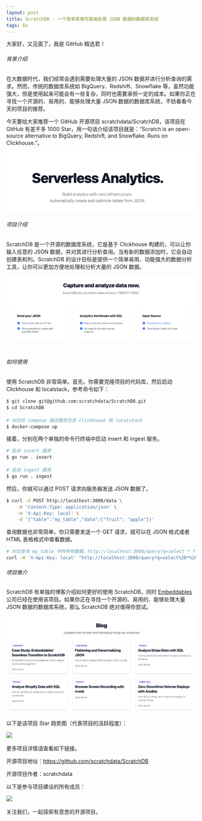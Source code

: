 ```yaml
---
layout: post
title: ScratchDB - 一个简单易用可直接处理 JSON 数据的数据库系统
tags: Go
---
```


大家好，又见面了，我是 GitHub 精选君！

###### 背景介绍

在大数据时代，我们经常会遇到需要处理大量的 JSON 数据并进行分析查询的需求。然而，传统的数据库系统如 BigQuery、Redshift、Snowflake 等，虽然功能强大，但是使用起来可能会有一些复杂，同时也需要承担一定的成本。如果你正在寻找一个开源的、易用的、能够处理大量 JSON 数据的数据库系统，不妨看看今天的项目的推荐。

今天要给大家推荐一个 GitHub 开源项目 scratchdata/ScratchDB，该项目在 GitHub 有差不多 1000 Star，用一句话介绍该项目就是：“Scratch is an open-source alternative to BigQuery, Redshift, and Snowflake. Runs on Clickhouse.”。

![](https://raw.githubusercontent.com/ZhuPeng/pic/master/images/compress_image-20231104233638771.png)

###### 项目介绍

ScratchDB 是一个开源的数据库系统，它是基于 Clickhouse 构建的，可以让你输入任意的 JSON 数据，并对其进行分析查询。当有新的数据添加时，它会自动创建表和列。ScratchDB 的设计目标是提供一个简单易用、功能强大的数据分析工具，让你可以更加方便地处理和分析大量的 JSON 数据。

![](https://raw.githubusercontent.com/ZhuPeng/pic/master/images/compress_image-20231104233715311.png)

###### 如何使用

使用 ScratchDB 非常简单。首先，你需要克隆项目的代码库，然后启动 Clickhouse 和 localstack，参考命令如下：

```bash
$ git clone git@github.com:scratchdata/ScratchDB.git
$ cd ScratchDB

# 对应的 compose 描述服务包含 clickhouse 和 localstack
$ docker-compose up
```

接着，分别在两个单独的命令行终端中启动 insert 和 ingest 服务。

```bash
# 启动 insert 服务
$ go run . insert

# 启动 ingest 服务
$ go run . ingest
```

然后，你就可以通过 POST 请求向服务器发送 JSON 数据了。

```bash
$ curl -X POST http://localhost:3000/data \
    -H 'Content-Type: application/json' \
    -H 'X-Api-Key: local' \
    -d '{"table":"my_table","data":{"fruit": "apple"}}'
```

查询数据也非常简单，你只需要发送一个 GET 请求，就可以在 JSON 格式或者 HTML 表格格式中查看数据。

```bash
# 对应查询 my_table 中的所有数据，http://localhost:3000/query?q=select * from my_table，返回默认都是 JSON 格式；如果要使用 HTML 格式可添加参数 format=html
curl -H 'X-Api-Key: local' "http://localhost:3000/query?q=select%20*%20from%20my_table"
```

###### 项目推介

ScratchDB 有单独的博客介绍如何更好的使用 ScratchDB，同时 [Embeddables](https://www.embeddables.com/) 公司已经在使用该项目。如果你正在寻找一个开源的、易用的、能够处理大量 JSON 数据的数据库系统，那么 ScratchDB 绝对值得你尝试。

![](https://raw.githubusercontent.com/ZhuPeng/pic/master/images/compress_image-20231104234429384.png)

以下是该项目 Star 趋势图（代表项目的活跃程度）：

![](https://api.star-history.com/svg?repos=scratchdata/ScratchDB&type=Timeline)

更多项目详情请查看如下链接。

开源项目地址：https://github.com/scratchdata/ScratchDB 

开源项目作者：scratchdata

以下是参与项目建设的所有成员：

![](https://contrib.rocks/image?repo=scratchdata/ScratchDB)

关注我们，一起探索有意思的开源项目。

